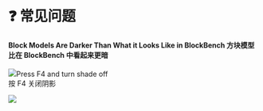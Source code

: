 # ❓️ 常见问题

#### Block Models Are Darker Than What it Looks Like in BlockBench 方块模型比在 BlockBench 中看起来更暗 <a href="#block-models-are-darker-than-what-it-looks-like-in-blockbench" id="block-models-are-darker-than-what-it-looks-like-in-blockbench"></a>

![](https://mo-mi.gitbook.io/~gitbook/image?url=https%3A%2F%2F1836335287-files.gitbook.io%2F%7E%2Ffiles%2Fv0%2Fb%2Fgitbook-x-prod.appspot.com%2Fo%2Fspaces%252FOgvQ1fEJPROp7131PPlK%252Fuploads%252F5CFzp3BmgIMfrCIQ3HYz%252Fimage.png%3Falt%3Dmedia%26token%3D9796712d-7e36-4beb-8ae9-e412699b7454\&width=768\&dpr=4\&quality=100\&sign=208ade41\&sv=2)Press F4 and turn shade off\
按 F4 关闭阴影

![](https://mo-mi.gitbook.io/~gitbook/image?url=https%3A%2F%2F1836335287-files.gitbook.io%2F%7E%2Ffiles%2Fv0%2Fb%2Fgitbook-x-prod.appspot.com%2Fo%2Fspaces%252FOgvQ1fEJPROp7131PPlK%252Fuploads%252FOn2OsWlo6pIhYBfyxYX8%252Fimage.png%3Falt%3Dmedia%26token%3Dd1e68a48-446d-42df-9078-dce2c1935bfb\&width=768\&dpr=4\&quality=100\&sign=187636f2\&sv=2)
